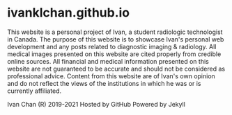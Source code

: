 # ivanklchan.github.io
This website is a personal project of Ivan, a student radiologic technologist in Canada. The purpose of this website is to showcase Ivan's personal web development and any posts related to diagnostic imaging & radiology. All medical images presented on this website are cited properly from credible online sources. All financial and medical information presented on this website are not guaranteed to be accurate and should not be considered as professional advice. Content from this website are of Ivan's own opinion and do not reflect the views of the institutions in which he was or is currently affiliated. 

Ivan Chan (R) 2019-2021
Hosted by GitHub
Powered by Jekyll
